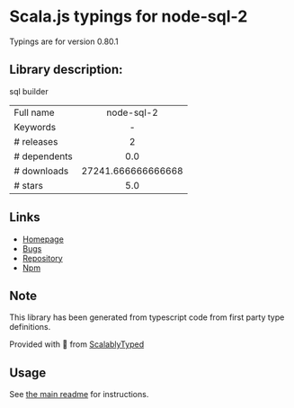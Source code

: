 
# Scala.js typings for node-sql-2

Typings are for version 0.80.1

## Library description:
sql builder

|                    |                 |
| ------------------ | :-------------: |
| Full name          | node-sql-2 |
| Keywords           | - |
| # releases         | 2 |
| # dependents       | 0.0 |
| # downloads        | 27241.666666666668 |
| # stars            | 5.0 |

## Links
- [Homepage](https://github.com/TokyoFarmer/node-sql-2)
- [Bugs](https://github.com/TokyoFarmer/node-sql-2/issues)
- [Repository](https://github.com/TokyoFarmer/node-sql-2)
- [Npm](https://www.npmjs.com/package/node-sql-2)
    


## Note
This library has been generated from typescript code from first party type definitions.

Provided with :purple_heart: from [ScalablyTyped](https://github.com/oyvindberg/ScalablyTyped)

## Usage
See [the main readme](../../readme.md) for instructions.


